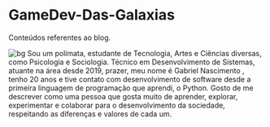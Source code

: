 # GameDev-Das-Galaxias
Conteúdos referentes ao blog.

![bg](https://user-images.githubusercontent.com/52298443/146246926-ddb86146-e6df-425e-8b0d-f8a83f04673f.jpg)
Sou um polímata, estudante de Tecnologia, Artes e Ciências diversas, como Psicologia e Sociologia. Técnico em Desenvolvimento de Sistemas, atuante na área desde 2019, prazer, meu nome é Gabriel Nascimento , tenho 20 anos e tive contato com desenvolvimento de software desde a primeira linguagem de programação que aprendi, o Python. Gosto de me descrever como uma pessoa que gosta muito de aprender, explorar, experimentar e colaborar para o desenvolvimento da sociedade, respeitando as diferenças e valores de cada um.
